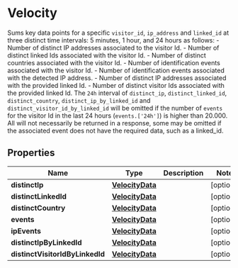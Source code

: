 

# Velocity

Sums key data points for a specific `visitor_id`, `ip_address` and `linked_id` at three distinct time intervals: 5 minutes, 1 hour, and 24 hours as follows:   - Number of distinct IP addresses associated to the visitor Id. - Number of distinct linked Ids associated with the visitor Id. - Number of distinct countries associated with the visitor Id. - Number of identification events associated with the visitor Id. - Number of identification events associated with the detected IP address. - Number of distinct IP addresses associated with the provided linked Id. - Number of distinct visitor Ids associated with the provided linked Id.  The `24h` interval of `distinct_ip`, `distinct_linked_id`, `distinct_country`, `distinct_ip_by_linked_id` and `distinct_visitor_id_by_linked_id` will be omitted  if the number of `events` for the visitor Id in the last 24 hours (`events.['24h']`) is higher than 20.000.  All will not necessarily be returned in a response, some may be omitted if the  associated event does not have the required data, such as a linked_id. 

## Properties

| Name | Type | Description | Notes |
|------------ | ------------- | ------------- | -------------|
|**distinctIp** | [**VelocityData**](VelocityData.md) |  |  [optional] |
|**distinctLinkedId** | [**VelocityData**](VelocityData.md) |  |  [optional] |
|**distinctCountry** | [**VelocityData**](VelocityData.md) |  |  [optional] |
|**events** | [**VelocityData**](VelocityData.md) |  |  [optional] |
|**ipEvents** | [**VelocityData**](VelocityData.md) |  |  [optional] |
|**distinctIpByLinkedId** | [**VelocityData**](VelocityData.md) |  |  [optional] |
|**distinctVisitorIdByLinkedId** | [**VelocityData**](VelocityData.md) |  |  [optional] |



